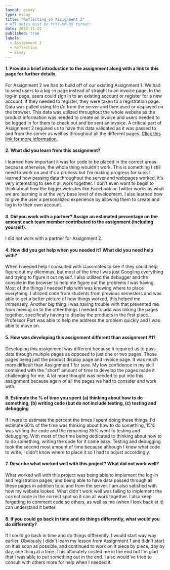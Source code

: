```yaml
---
layout: essay
type: essay
title: "Reflecting on Assignment 2"
# All dates must be YYYY-MM-DD format!
date: 2022-11-22
published: true
labels:
  - Assignment 2
  - Reflection
  - Essay
---
```

<h4>1. Provide a brief introduction to the assignment along with a link to this page for further details.</h4>
<p>
For Assignment 2 we had to build off of our existing Assignment 1. We had to send users to a log-in page instead of straight to an invoice page. In the log-in page, users could sign in to an existing account or register for a new account. If they needed to register, they were taken to a registration page. Data was pulled using file i/o from the server and then used or displayed on the browser. This data was utilized throughout the whole website as the product information was needed to create an invoice and users needed to be logged in for them to check out and be sent an invoice. A critical part of Assignment 2 required us to have this data validated as it was passed to and from the server as well as throughout all the different pages. <a href="https://dport96.github.io/ITM352/morea/150.Assignment2/experience-Assignment2_retrospective.html">Click this link for more information.</a>
</p>

<h4>2. What did you learn from this assignment?</h4>
<p>
I learned how important it was for code to be placed in the correct areas because otherwise, the whole thing wouldn't work. This is something I still need to work on and it's a process but I'm making progress for sure. I learned how passing data throughout the server and webpages worked, it's very interesting to see it all work together. I don't even want to begin to think about how the bigger websites like Facebook or Twitter works as what we are learning is at the very base level of development. I also learned how to give the user a personalized experience by allowing them to create and log in to their own account.
</p>

<h4>3. Did you work with a partner? Assign an estimated percentage on the amount each team member contributed to the assignment (including yourself).</h4>
<p>
I did not work with a partner for Assignment 2.
</p>

<h4>4. How did you get help when you needed it? What did you need help with?</h4>
<p>
When I needed help I consulted with classmates to see if they could help figure out my dilemmas, but most of the time I was just Googling everything and trying to figure it out myself. I also utilized the debugger and the console in the browser to help me figure out the problems I was having. Most of the things I needed help with was knowing where to place everything. I utilized code from students from previous semesters and was able to get a better picture of how things worked, this helped me immensely. Another big thing I was having trouble with that prevented me from moving on to the other things I needed to add was linking the pages together, specifically having to display the products in the first place. Professor Port was able to help me address the problem quickly and I was able to move on.
</p>

<h4>5. How was developing this assignment different than assignment #1?</h4>
<p>
Developing this assignment was different because it required us to pass data through multiple pages as opposed to just one or two pages. Those pages being just the product display page and invoice page. It was much more difficult than Assignment 1 for sure. My low confidence in my skill combined with the "short" amount of time to develop the pages made it challenging for me. A lot more thought was needed to put into this assignment because again of all the pages we had to consider and work with.
</p>

<h4>6. Estimate the % of time you spent (a) thinking about how to do something, (b) writing code (but do not include testing, (c) testing and debugging</h4>
<p>
If I were to estimate the percent the times I spent doing these things, I'd estimate 60% of the time was thinking about how to do something, 15% was writing the code and the remaining 35% went to testing and debugging. With most of the time being dedicated to thinking about how to to do something, writing the code for it came easy. Testing and debugging took the second most amount of time because although I knew what code to write, I didn't know where to place it so I had to adjust accordingly.
</p>

<h4>7. Describe what worked well with this project? What did not work well?</h4>
<p>
What worked will with this project was being able to implement the log-in and registration pages, and being able to have data passed through all these pages in addition to to and from the server. I am also satisfied with how my website looked. What didn't work well was failing to implement the correct code in the correct spot so it can all work together. I also keep forgetting to comment code so others, as well as me (when I look back at it) can understand it better.
</p>

<h4>8. If you could go back in time and do things differently, what would you do differently?</h4>
<p>
If I could go back in time and do things differently. I would start way way earlier. Obviously I didn't learn my lesson from Assignment 1 and didn't start on it as soon as possible, and continued to work on it piece by piece, day by day, one thing at a time. This ultimately costed me in the end but I'm glad that I was able to put something out in the end. I also would've tried to consult with others more for help when I needed it.
</p>